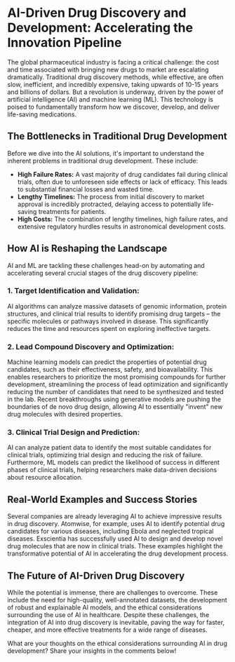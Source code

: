 # AI-Driven Drug Discovery and Development: Accelerating the Innovation Pipeline

The global pharmaceutical industry is facing a critical challenge: the cost and time associated with bringing new drugs to market are escalating dramatically.  Traditional drug discovery methods, while effective, are often slow, inefficient, and incredibly expensive, taking upwards of 10-15 years and billions of dollars.  But a revolution is underway, driven by the power of artificial intelligence (AI) and machine learning (ML).  This technology is poised to fundamentally transform how we discover, develop, and deliver life-saving medications.

## The Bottlenecks in Traditional Drug Development

Before we dive into the AI solutions, it's important to understand the inherent problems in traditional drug development.  These include:

* **High Failure Rates:** A vast majority of drug candidates fail during clinical trials, often due to unforeseen side effects or lack of efficacy. This leads to substantial financial losses and wasted time.
* **Lengthy Timelines:** The process from initial discovery to market approval is incredibly protracted, delaying access to potentially life-saving treatments for patients.
* **High Costs:**  The combination of lengthy timelines, high failure rates, and extensive regulatory hurdles results in astronomical development costs.

## How AI is Reshaping the Landscape

AI and ML are tackling these challenges head-on by automating and accelerating several crucial stages of the drug discovery pipeline:

### 1. Target Identification and Validation:

AI algorithms can analyze massive datasets of genomic information, protein structures, and clinical trial results to identify promising drug targets – the specific molecules or pathways involved in disease.  This significantly reduces the time and resources spent on exploring ineffective targets.

### 2. Lead Compound Discovery and Optimization:

Machine learning models can predict the properties of potential drug candidates, such as their effectiveness, safety, and bioavailability.  This enables researchers to prioritize the most promising compounds for further development, streamlining the process of lead optimization and significantly reducing the number of candidates that need to be synthesized and tested in the lab.  Recent breakthroughs using generative models are pushing the boundaries of de novo drug design, allowing AI to essentially "invent" new drug molecules with desired properties.

### 3. Clinical Trial Design and Prediction:

AI can analyze patient data to identify the most suitable candidates for clinical trials, optimizing trial design and reducing the risk of failure.  Furthermore, ML models can predict the likelihood of success in different phases of clinical trials, helping researchers make data-driven decisions about resource allocation.


## Real-World Examples and Success Stories

Several companies are already leveraging AI to achieve impressive results in drug discovery.  Atomwise, for example, uses AI to identify potential drug candidates for various diseases, including Ebola and neglected tropical diseases.  Exscientia has successfully used AI to design and develop novel drug molecules that are now in clinical trials.  These examples highlight the transformative potential of AI in accelerating the drug development process.


## The Future of AI-Driven Drug Discovery

While the potential is immense, there are challenges to overcome.  These include the need for high-quality, well-annotated datasets, the development of robust and explainable AI models, and the ethical considerations surrounding the use of AI in healthcare.  Despite these challenges, the integration of AI into drug discovery is inevitable, paving the way for faster, cheaper, and more effective treatments for a wide range of diseases.

What are your thoughts on the ethical considerations surrounding AI in drug development? Share your insights in the comments below!
